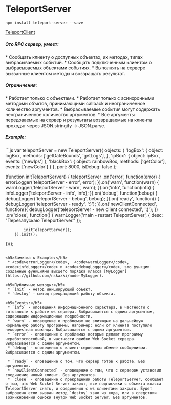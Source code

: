 TeleportServer
=======

```
npm install teleport-server --save
```
[TeleportClient](https://github.com/nskazki/web-TeleportClient)

<h5>Это RPC сервер, умеет:</h5>
 * Сообщать клиенту о доступных объектах, их методах, типах выбрасываемых событий.
 * Сообщать подключенным клиентом о выбрасываемых объектами событиях.
 * Выполнять на сервере вызванные клиентом методы и возвращать результат.

<h5>Ограничения:</h5>
 * Работает только с объектами.
 * Работает только с асинхронными методоми объктов, принимающими callback и неограниченное количество аргументов.
 * Выбрасываемые события могут содержать неограниченное количество аргументов.
 * Все аргументы передоваемые на сервер и результаты возвращаемые на клиента проходят через JSON.stringify -> JSON.parse.

<h5>Example:</h5>
```js
var teleportServer = new TeleportServer({
	objects: {
		'logBox': {
			object: logBox,
			methods: ['getDateBounds', 'getLogs'],
		},
		'ipBox': {
			object: ipBox,
			events: ['newIps']
		},
		'blackBox': {
			object: rainbowBox,
			methods: ['getColor'],
			events: ['newColor']
		}
	},
	port: 8000,
	isDebug: false
};

(function initTeleportServer() {
	teleportServer
		.on('error', function(error) {
			errorLogger('teleportServer - error', error);
		}).on('warn', function(warn) {
			warnLogger('teleportServer - warn', warn);
		}).on('info', function(info) {
			infoLogger('teleportServer - info', info);
		}).on('debug', function(bebug) {
			debugLogger('teleportServer - bebug', bebug);
		}).on('ready', function() {
			debugLogger('teleportServer - ready', ':)');
		}).on('newClientConnected', function(){
			debugLogger('teleportServer - new client connected', ':)');
		})
		.on('close', function() {
			warnLogger('main - restart TeleportServer', {
				desc: "Перезапускаю TeleportServer."
			});

			initTeleportServer();
		}).init();
})();
```

<h5>Заметка к Example:</h5>
 * <code>errorLogger</code>,  <code>warnLogger</code>,  <code>infoLogger</code> и <code>debugLogger</code>, это функции созданные функциями высшего порядка класса [MyLogger](https://github.com/nskazki/node-MyLogger).

<h5>Публичные методы:</h5>
 * `init` - метод инициирующий объект.
 * `destoy` - метод прекращающий работу объекта.

<h5>Events:</h5>
 * `info` - оповещения информационного характера, в частности о готовности к работе ws сервера. Выбрасывается с одним аргументом, содержашим информационные подробности.
 * `warn` - оповещение о проблемах не влияющих на дальнейшую нормальную работу программы. Например: если от клиента поступило некорректная команда. Выбрасывается с одним аргументом.
 * `error` - оповещение о проблемах которые делают программу неработоспособной, в частности ошибки Web Socket сервера. Выбрасывается с одним аргументом.
 * `debug` - оповещения о клиент-серверном обмене сообщениями. Выбрасывается с одним аргументом.

 * `ready` - оповещение о том, что сервер готов к работе. Без аргументов.
 * `newClientConnected` - оповещение о том, что с сервером установил соединение новый клиент. Без аргументов.
 * `close` - оповещение о прекращении работы TeleportServer, сообщает о том, что Web Socket Server закрыт, все подписчики с объекта класса TeleportServer сняты, и соединения с ws клиентами закрыты. Будет выброшенн если вызван метод `destoy` явно из кода, или в следствии возникновении ошибки внутри Web Socket Server. Без аргументов.